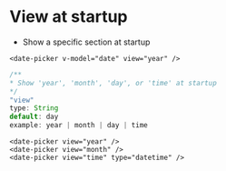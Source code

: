 # View at startup
- Show a specific section at startup

```vue
<date-picker v-model="date" view="year" />
```
<ClientOnly>
  <date-picker view="year" />
</ClientOnly>


```js
/**
* Show 'year', 'month', 'day', or 'time' at startup
*/
"view"
type: String
default: day
example: year | month | day | time
```

```vue
<date-picker view="year" />
<date-picker view="month" />
<date-picker view="time" type="datetime" />
```
